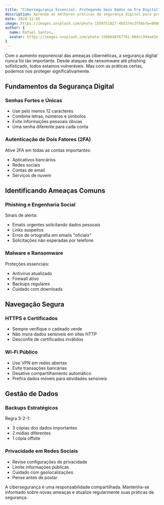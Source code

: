 ```yaml
---
title: "Cibersegurança Essencial: Protegendo Seus Dados na Era Digital"
description: Aprenda as melhores práticas de segurança digital para proteger seus dados pessoais e profissionais contra ameaças cibernéticas.
date: 2024-12-05
image: https://images.unsplash.com/photo-1550751827-4bd374c3f58b?w=800&h=400&fit=crop
author: {
  name: Rafael Santos,
  avatar: https://images.unsplash.com/photo-1500648767791-00dcc994a43e?w=150&h=150&fit=crop&crop=face
}
---
```


Com o aumento exponencial das ameaças cibernéticas, a segurança digital nunca foi tão importante. Desde ataques de ransomware até phishing sofisticado, todos estamos vulneráveis. Mas com as práticas certas, podemos nos proteger significativamente.

## Fundamentos da Segurança Digital

### Senhas Fortes e Únicas
- Use pelo menos 12 caracteres
- Combine letras, números e símbolos
- Evite informações pessoais óbvias
- Uma senha diferente para cada conta

### Autenticação de Dois Fatores (2FA)
Ative 2FA em todas as contas importantes:
- Aplicativos bancários
- Redes sociais
- Contas de email
- Serviços de nuvem

## Identificando Ameaças Comuns

### Phishing e Engenharia Social
Sinais de alerta:
- Emails urgentes solicitando dados pessoais
- Links suspeitos
- Erros de ortografia em emails "oficiais"
- Solicitações não esperadas por telefone

### Malware e Ransomware
Proteções essenciais:
- Antivírus atualizado
- Firewall ativo
- Backups regulares
- Cuidado com downloads

## Navegação Segura

### HTTPS e Certificados
- Sempre verifique o cadeado verde
- Não insira dados sensíveis em sites HTTP
- Desconfie de certificados inválidos

### Wi-Fi Público
- Use VPN em redes abertas
- Evite transações bancárias
- Desative compartilhamento automático
- Prefira dados móveis para atividades sensíveis

## Gestão de Dados

### Backups Estratégicos
Regra 3-2-1:
- 3 cópias dos dados importantes
- 2 mídias diferentes
- 1 cópia offsite

### Privacidade em Redes Sociais
- Revise configurações de privacidade
- Limite informações públicas
- Cuidado com geolocalizações
- Pense antes de postar

A cibersegurança é uma responsabilidade compartilhada. Mantenha-se informado sobre novas ameaças e atualize regularmente suas práticas de segurança.
